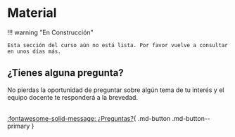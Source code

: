 # Material

!!! warning "En Construcción"

    Esta sección del curso aún no está lista. Por favor vuelve a consultar en unos días más.

## ¿Tienes alguna pregunta?

No pierdas la oportunidad de preguntar sobre algún tema de tu interés y el equipo docente te responderá a la brevedad.
<br>
<br>

[:fontawesome-solid-message: ¿Preguntas?](../questions/index.md){ .md-button .md-button--primary }